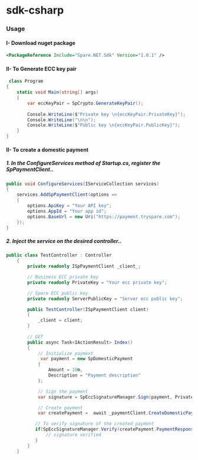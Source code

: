# sdk-csharp

### Usage

#### I- Download nuget package

```xml
<PackageReference Include="Spare.NET.Sdk" Version="1.0.1" />
``` 

#### II- To Generate ECC key pair

```csharp
 class Program
{
    static void Main(string[] args)
    {
        var eccKeyPair = SpCrypto.GenerateKeyPair();
            
        Console.WriteLine($"Private key \n{eccKeyPair.PrivateKey}");
        Console.WriteLine("\n\n");
        Console.WriteLine($"Public key \n{eccKeyPair.PublicKey}");
    }
}
```

#### II- To create a domestic payment 

##### 1. In the ConfigureServices method of Startup.cs, register the SpPaymentClient..

```csharp
public void ConfigureServices(IServiceCollection services)
{
    services.AddSpPaymentClient(options =>
    {
        options.ApiKey = "Your API key";
        options.AppId = "Your app id";
        options.BaseUrl = new Uri("https://payment.tryspare.com");
    });
}
```

##### 2. Inject the service on the desired controller..

```csharp
public class TestController : Controller
    {
        private readonly ISpPaymentClient _client_;

        // Business ECC private key
        private readonly PrivateKey = "Your ecc private key";

        // Spare ECC public key
        private readonly ServerPublicKey = "Server ecc public key";

        public TestController(ISpPaymentClient client)
        {
            _client = client;
        }
        
        // GET
        public async Task<IActionResult> Index()
        {
            // Initialize payment
             var payment = new SpDomesticPayment
            {
                Amount = 10m,
                Description = "Payment description"
            };

            // Sign the payment
            var signature = SpEccSignatureManager.Sign(payment, PrivateKey);

            // Create payment
            var createPayment =  await _paymentClient.CreateDomesticPayment(payment,signature);

           // To verify signature of the created payment 
           if(SpEccSignatureManager.Verify(createPayment.PaymentResponse, createPayment.Signature, ServerPublicKey)){
               // signature verified
           }
        }
    }
```